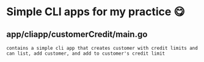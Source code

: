 # Simple CLI apps for my practice 😋

## app/cliapp/customerCredit/main.go 
    contains a simple cli app that creates customer with credit limits and can list, add customer, and add to customer's credit limit